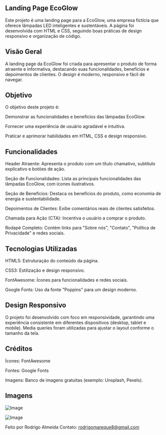 ## Landing Page EcoGlow

Este projeto é uma landing page para a EcoGlow, uma empresa fictícia que oferece lâmpadas LED inteligentes e sustentáveis. A página foi desenvolvida com HTML e CSS, seguindo boas práticas de design responsivo e organização de código.

## Visão Geral
A landing page da EcoGlow foi criada para apresentar o produto de forma atraente e informativa, destacando suas funcionalidades, benefícios e depoimentos de clientes. O design é moderno, responsivo e fácil de navegar.

## Objetivo
O objetivo deste projeto é:

Demonstrar as funcionalidades e benefícios das lâmpadas EcoGlow.

Fornecer uma experiência de usuário agradável e intuitiva.

Praticar e aprimorar habilidades em HTML, CSS e design responsivo.

## Funcionalidades
Header Atraente: Apresenta o produto com um título chamativo, subtítulo explicativo e botões de ação.

Seção de Funcionalidades: Lista as principais funcionalidades das lâmpadas EcoGlow, com ícones ilustrativos.

Seção de Benefícios: Destaca os benefícios do produto, como economia de energia e sustentabilidade.

Depoimentos de Clientes: Exibe comentários reais de clientes satisfeitos.

Chamada para Ação (CTA): Incentiva o usuário a comprar o produto.

Rodapé Completo: Contém links para "Sobre nós", "Contato", "Política de Privacidade" e redes sociais.

## Tecnologias Utilizadas
HTML5: Estruturação do conteúdo da página.

CSS3: Estilização e design responsivo.

FontAwesome: Ícones para funcionalidades e redes sociais.

Google Fonts: Uso da fonte "Poppins" para um design moderno.

## Design Responsivo
O projeto foi desenvolvido com foco em responsividade, garantindo uma experiência consistente em diferentes dispositivos (desktop, tablet e mobile). Media queries foram utilizadas para ajustar o layout conforme o tamanho da tela.

## Créditos
Ícones: FontAwesome

Fontes: Google Fonts

Imagens: Banco de imagens gratuitas (exemplo: Unsplash, Pexels).

## Imagens 

![Image](https://github.com/user-attachments/assets/1630a504-a917-4785-a0ec-fa06a2f8e015)

![Image](https://github.com/user-attachments/assets/096bcdaa-de40-4589-9a73-6b6a914e817b)


Feito por Rodrigo Almeida
Contato: rodrigomareque8@gmail.com
